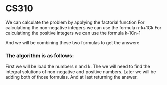 # CS310
We can calculate the problem by applying the factorial function 
For calculatinng the non-negative integers we can use the formula n-k+1Ck
For calculatinng the positive integers we can use the formula k-1Cn-1

And we will be combining these two formulas to get the answere

### The algorithm is as follows:
First we will be load the numbers n and k.
The we will need to find the integral solutions of non-negative and positive numbers.
Later we will be adding both of those formulas.
And at last returning the answer.
